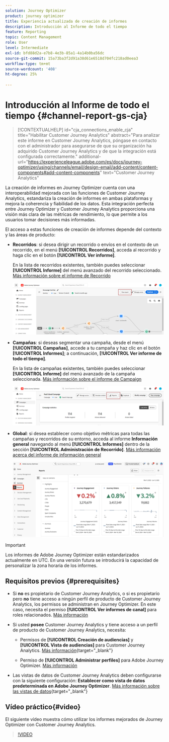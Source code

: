 ```yaml
---
solution: Journey Optimizer
product: journey optimizer
title: Experiencia actualizada de creación de informes
description: Introducción al Informe de todo el tiempo
feature: Reporting
topic: Content Management
role: User
level: Intermediate
exl-id: bfd88d2a-e7b8-4e3b-85a1-4a14b0ba56dc
source-git-commit: 15a73ba3f2d91a38d61e6518d704fc218ad0eea3
workflow-type: tm+mt
source-wordcount: '408'
ht-degree: 25%

---
```


# Introducción al Informe de todo el tiempo {#channel-report-gs-cja}

>[!CONTEXTUALHELP]
>id="cja_connections_enable_cja"
>title="Habilitar Customer Journey Analytics"
>abstract="Para analizar este informe en Customer Journey Analytics, póngase en contacto con el administrador para asegurarse de que su organización ha adquirido Customer Journey Analytics y de que la integración está configurada correctamente."
>additional-url="https://experienceleague.adobe.com/es/docs/journey-optimizer/using/channels/email/design-email/add-content/content-components#add-content-components" text="Customer Journey Analytics"

La creación de informes en Journey Optimizer cuenta con una interoperabilidad mejorada con las funciones de Customer Journey Analytics, estandariza la creación de informes en ambas plataformas y mejora la coherencia y fiabilidad de los datos. Esta integración perfecta entre Journey Optimizer y Customer Journey Analytics proporciona una visión más clara de las métricas de rendimiento, lo que permite a los usuarios tomar decisiones más informadas.

El acceso a estas funciones de creación de informes depende del contexto y las áreas de producto:

* **Recorridos**: si desea dirigir un recorrido o envíos en el contexto de un recorrido, en el menú **[!UICONTROL Recorridos]**, acceda al recorrido y haga clic en el botón **[!UICONTROL Ver informe]**.

  En la lista de recorridos existentes, también puedes seleccionar **[!UICONTROL Informe]** del menú avanzado del recorrido seleccionado. [Más información sobre el informe de Recorrido](journey-global-report-cja.md)

  ![](assets/gs-cja-report-3.png)

* **Campañas**: si deseas segmentar una campaña, desde el menú **[!UICONTROL Campañas]**, accede a tu campaña y haz clic en el botón **[!UICONTROL Informes]**; a continuación, **[!UICONTROL Ver informe de todo el tiempo]**.

  En la lista de campañas existentes, también puedes seleccionar **[!UICONTROL Informe]** del menú avanzado de la campaña seleccionada. [Más información sobre el informe de Campaign](campaign-global-report-cja.md)

  ![](assets/gs-cja-report-2.png)

* **Global**: si desea establecer como objetivo métricas para todas las campañas y recorridos de su entorno, acceda al informe **Información general** navegando al menú **[!UICONTROL Informes]** dentro de la sección **[!UICONTROL Administración de Recorrido]**. [Más información acerca del informe de información general](channel-report-cja.md)

  ![](assets/gs-cja-report-1.png)

>[!IMPORTANT]
>
>Los informes de Adobe Journey Optimizer están estandarizados actualmente en UTC. En una versión futura se introducirá la capacidad de personalizar la zona horaria de los informes.

## Requisitos previos {#prerequisites}

* Si **no** es propietario de Customer Journey Analytics, o si es propietario pero **no** tiene acceso a ningún perfil de producto de Customer Journey Analytics, los permisos se administran en Journey Optimizer. En este caso, necesita el permiso **[!UICONTROL Ver informes de canal]** para roles relacionados. [Más información](../administration/permissions.md)

* Si usted **posee** Customer Journey Analytics y tiene acceso a un perfil de producto de Customer Journey Analytics, necesita:

   * Permisos de **[!UICONTROL Creación de audiencias]** y **[!UICONTROL Vista de audiencias]** para Customer Journey Analytics. [Más información](https://experienceleague.adobe.com/es/docs/analytics-platform/using/technotes/access-control){target="_blank"}

   * Permiso de **[!UICONTROL Administrar perfiles]** para Adobe Journey Optimizer. [Más información](../administration/permissions.md)

* Las vistas de datos de Customer Journey Analytics deben configurarse con la siguiente configuración: **Establecer como vista de datos predeterminada en Adobe Journey Optimizer**. [Más información sobre las vistas de datos](https://experienceleague.adobe.com/es/docs/analytics-platform/using/cja-dataviews/create-dataview){target="_blank"}


## Vídeo práctico{#video}

El siguiente vídeo muestra cómo utilizar los informes mejorados de Journey Optimizer con Customer Journey Analytics.

>[!VIDEO](https://video.tv.adobe.com/v/3443154?captions=spa)